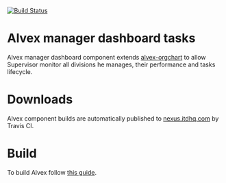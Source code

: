 [![Build Status](https://travis-ci.org/ITDSystems/alvex-manager-dashboard-tasks.svg?branch=master)](https://travis-ci.org/ITDSystems/alvex-manager-dashboard-tasks)

# Alvex manager dashboard tasks

Alvex manager dashboard component extends [alvex-orgchart](https://github.com/ITDSystems/alvex-orgchart) to allow Supervisor monitor all divisions he manages, their performance and tasks lifecycle.

# Downloads

Alvex component builds are automatically published to [nexus.itdhq.com](http://nexus.itdhq.com) by Travis CI.

# Build

To build Alvex follow [this guide](https://github.com/ITDSystems/alvex#build-component-from-source).
